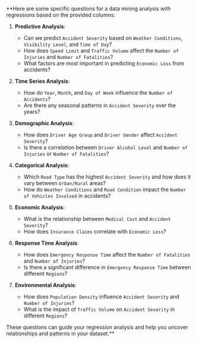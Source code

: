 **Here are some specific questions for a data mining analysis with regressions based on the provided columns:

1. **Predictive Analysis**:
   - Can we predict `Accident Severity` based on `Weather Conditions`, `Visibility Level`, and `Time of Day`?
   - How does `Speed Limit` and `Traffic Volume` affect the `Number of Injuries` and `Number of Fatalities`?
   - What factors are most important in predicting `Economic Loss` from accidents?

2. **Time Series Analysis**:
   - How do `Year`, `Month`, and `Day of Week` influence the `Number of Accidents`?
   - Are there any seasonal patterns in `Accident Severity` over the years?

3. **Demographic Analysis**:
   - How does `Driver Age Group` and `Driver Gender` affect `Accident Severity`?
   - Is there a correlation between `Driver Alcohol Level` and `Number of Injuries` or `Number of Fatalities`?

4. **Categorical Analysis**:
   - Which `Road Type` has the highest `Accident Severity` and how does it vary between `Urban/Rural` areas?
   - How do `Weather Conditions` and `Road Condition` impact the `Number of Vehicles Involved` in accidents?

5. **Economic Analysis**:
   - What is the relationship between `Medical Cost` and `Accident Severity`?
   - How does `Insurance Claims` correlate with `Economic Loss`?

6. **Response Time Analysis**:
   - How does `Emergency Response Time` affect the `Number of Fatalities` and `Number of Injuries`?
   - Is there a significant difference in `Emergency Response Time` between different `Regions`?

7. **Environmental Analysis**:
   - How does `Population Density` influence `Accident Severity` and `Number of Injuries`?
   - What is the impact of `Traffic Volume` on `Accident Severity` in different `Regions`?

These questions can guide your regression analysis and help you uncover relationships and patterns in your dataset.**